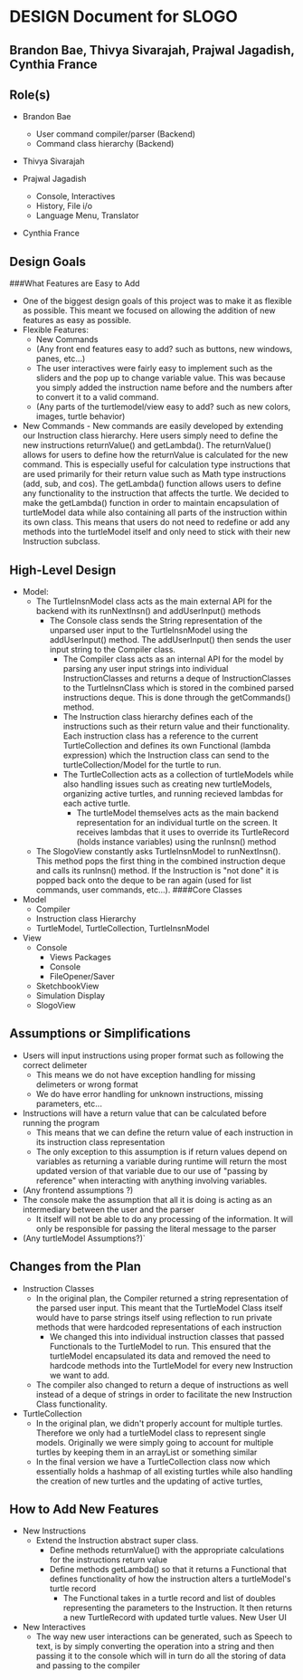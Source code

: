 # DESIGN Document for SLOGO
## Brandon Bae, Thivya Sivarajah, Prajwal Jagadish, Cynthia France


## Role(s)

* Brandon Bae
  * User command compiler/parser (Backend)
  * Command class hierarchy (Backend)
* Thivya Sivarajah

* Prajwal Jagadish
  * Console, Interactives
  * History, File i/o
  * Language Menu, Translator

* Cynthia France


## Design Goals
###What Features are Easy to Add
* One of the biggest design goals of this project was to make it as flexible as possible. This meant we focused on allowing the addition of new features as easy as possible.
* Flexible Features:
  * New Commands
  * (Any front end features easy to add? such as buttons, new windows, panes, etc...)
  * The user interactives were fairly easy to implement such as the sliders and the pop up to change variable value. This was because you simply added the instruction name before and the numbers after to convert it to a valid command.
  * (Any parts of the turtlemodel/view easy to add? such as new colors, images, turtle behavior)
* New Commands - New commands are easily developed by extending our Instruction class hierarchy. Here users simply need to define the new instructions returnValue() and getLambda().
  The returnValue() allows for users to define how the returnValue is calculated for the new command. This is especially useful for calculation type instructions that are used primarily
  for their return value such as Math type instructions (add, sub, and cos). The getLambda() function allows users to define any functionality to the instruction that affects the turtle.
  We decided to make the getLambda() function in order to maintain encapsulation of turtleModel data while also containing all parts of the instruction within its own class. This means that
  users do not need to redefine or add any methods into the turtleModel itself and only need to stick with their new Instruction subclass.


## High-Level Design
* Model:
  * The TurtleInsnModel class acts as the main external API for the backend with its runNextInsn() and addUserInput() methods
    * The Console class sends the String representation of the unparsed user input to the TurtleInsnModel using the addUserInput() method. The addUserInput()
      then sends the user input string to the Compiler class.
      * The Compiler class acts as an internal API for the model by parsing any user input strings into individual InstructionClasses and returns a deque of InstructionClasses to the TurtleInsnClass which is stored in the combined parsed instructions deque. This is done through the getCommands() method.
      * The Instruction class hierarchy defines each of the instructions such as their return value and their functionality. Each instruction class has a reference to the current TurtleCollection and defines its own Functional
        (lambda expression) which the Instruction class can send to the turtleCollection/Model for the turtle to run.
      * The TurtleCollection acts as a collection of turtleModels while also handling issues such as creating new turtleModels, organizing active turtles, and running recieved lambdas for each active turtle.
        * The turtleModel themselves acts as the main backend representation for an individual turtle on the screen. It receives lambdas that it uses to override its TurtleRecord (holds instance variables) using the runInsn() method
  * The SlogoView constantly asks TurtleInsnModel to runNextInsn(). This method pops the first thing in the combined instruction deque and calls its runInsn() method. If the Instruction is "not done" it is popped back onto the deque to be ran again (used for list commands, user commands, etc...).
####Core Classes
* Model
  * Compiler
  * Instruction class Hierarchy
  * TurtleModel, TurtleCollection, TurtleInsnModel
* View
  * Console
    * Views Packages
    * Console
    * FileOpener/Saver
  * SketchbookView
  * Simulation Display
  * SlogoView


## Assumptions or Simplifications
* Users will input instructions using proper format such as following the correct delimeter
  * This means we do not have exception handling for missing delimeters or wrong format
  * We do have error handling for unknown instructions, missing parameters, etc...
* Instructions will have a return value that can be calculated before running the program
  * This means that we can define the return value of each instruction in its instruction class representation
  * The only exception to this assumption is if return values depend on variables as returning a variable during runtime will return the most updated version of that variable due to our use of "passing by reference" when interacting with anything involving variables.
* (Any frontend assumptions ?)
* The console make the assumption that all it is doing is acting as an intermediary between the user and the parser
  * It itself will not be able to do any processing of the information. It will only be responsible for passing the literal message to the parser
* (Any turtleModel Assumptions?)`

## Changes from the Plan
* Instruction Classes
  * In the original plan, the Compiler returned a string representation of the parsed user input. This meant that the TurtleModel Class itself would have to parse strings itself using reflection to run private methods that were hardcoded representations of each instruction
    * We changed this into individual instruction classes that passed Functionals to the TurtleModel to run. This ensured that the turtleModel encapsulated its data and removed the need to hardcode methods into the TurtleModel for every new Instruction we want to add.
  * The compiler also changed to return a deque of instructions as well instead of a deque of strings in order to facilitate the new Instruction Class functionality.
* TurtleCollection
  * In the original plan, we didn't properly account for multiple turtles. Therefore we only had a turtleModel class to represent single models. Originally we were simply going to account for multiple turtles by keeping them in an arrayList or something similar
  * In the final version we have a TurtleCollection class now which essentially holds a hashmap of all existing turtles while also handling the creation of new turtles and the updating of active turtles,


## How to Add New Features
* New Instructions
  * Extend the Instruction abstract super class.
    * Define methods returnValue() with the appropriate calculations for the instructions return value
    * Define methods getLambda() so that it returns a Functional that defines functionality of how the instruction alters a turtleModel's turtle record
      * The Functional takes in a turtle record and list of doubles representing the parameters to the Instruction. It then returns a new TurtleRecord with updated turtle values.
        New User UI
* New Interactives 
  * The way new user interactions can be generated, such as Speech to text, is by simply converting the operation into a string and then passing it to the console which will in turn do all the storing of data and passing to the compiler